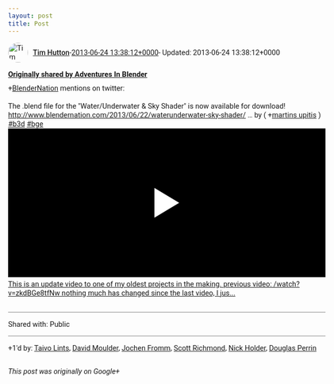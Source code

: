 ```yaml
---
layout: post
title: Post
---
```


<html><head><meta charset="utf-8"><title>Google+ post</title><style>body {font: 11pt Roboto, Arial, sans-serif; max-width: 640px; margin: 24px;}.author-photo {border-radius: 50%; margin-right: 10px; width: 40px;}.author {font-weight: 500;}.main-content {margin: 15px 0 15px;}.post-title {font-weight: bold;}.location {display: block; margin-top: 15px;}.location img {float: left; margin-right: 5px; width: 20px;}.media-link {display: inline-block; max-width: 100%; vertical-align: top;}.media-link p {margin-top: 5px; max-height: 4em; overflow: scroll;}.media {max-height: 100vh; max-width: 100%;}.video-placeholder {background: black; display: flex; height: 300px; max-width: 100%; width: 640px;}.play-icon {border-bottom: 30px solid transparent; border-left: 50px solid white; border-top: 30px solid transparent; color: white; margin: auto;}.album {max-height: 800px; overflow: scroll; width: calc(100vw - 48px);}.album .media-link {margin-right: 5px; max-width: 250px;}.album .media {max-height: 250px;}.link-embed {border-top: 1px solid lightgrey; display: block; margin-top: 20px;}.link-embed img {max-width: 100%;}.inline-link-embed {display: block;}.inline-link-embed img {vertical-align: middle;}.link-title {display: inline-block; font-size: medium; font-weight: 300; padding-left: 1em;}.reshare-attribution {display: block; font-weight: bold; margin-bottom: 10px;}.poll-image {margin-bottom: 5px; max-height: 300px; max-width: 500px;}.poll-choice {align-items: center; display: flex; margin-bottom: 5px; max-width: 500px;}.poll-choice-percentage {background-color: lightblue; height: 100%; left: 0; position: absolute; z-index: -1;}.poll-choice-selected {margin-right: 5px;}.poll-choice-results {border: 1px solid lightgray; border-radius: 5px; display: flex; line-height: 40px; overflow: hidden; padding: 0 8px; position: relative;}.poll-choice-results, .poll-choice-description {flex-grow: 1; margin-right: 10px;}.poll-choice-image {width: 100%;}.poll-choice-image, .poll-choice-image img {max-height: 40px; max-width: 100px;}.poll-choice-votes {max-height: 100px; overflow: auto;}.plus-entity-embed {color: black; display: block; text-decoration: none;}.plus-entity-embed-cover-photo {max-height: 300px; max-width: 100%;}.plus-entity-embed-info {padding: 0 1em 1em;}.plus-entity-embed-info h2 {font-weight: 500; margin: 10px 0;}.plus-entity-embed-info p {font-size: small; margin: 0;}.collection-owner-avatar {border-radius: 50%; border: 2px solid white; height: 40px; margin-top: -22px;}.visibility {padding: 1em 0; border-top: 1px solid grey;}.post-activity {padding: 1em 0; border-top: 1px solid grey;}.comments {border-top: 1px solid gray; padding-top: 1em;}.comment + .comment {margin-top: 1em;}.comment .media-link, .comment .inline-link-embed {margin-top: 5px;}</style></head><body><div style="margin-bottom:1em;"><div style="display:flex; align-items:center"><img class="author-photo" src="https://lh4.googleusercontent.com/-epo4ZZKNqEw/AAAAAAAAAAI/AAAAAAAAVSU/qu3LpcHEnoQ/s64-c/photo.jpg" alt="Tim Hutton"><a href="https://plus.google.com/+TimHutton" target="_blank" class="author">Tim Hutton</a> - <a target="_blank" href="https://plus.google.com/+TimHutton/posts/GmosDFgUU3p">2013-06-24 13:38:12+0000</a><span> - Updated: 2013-06-24 13:38:12+0000</span></div><div class="main-content"></div><div><a target="_blank" href="https://plus.google.com/+AdventuresInBlender/posts/U28k1Gebw6j" class="reshare-attribution">Originally shared by Adventures In Blender</a><span class="proflinkWrapper"><span class="proflinkPrefix">+</span><a class="proflink bidi_isolate" href="https://plus.google.com/115451758263528125693" oid="115451758263528125693" >BlenderNation</a></span> mentions on twitter:<br><br>The .blend file for the &quot;Water/Underwater &amp; Sky Shader&quot; is now available for download! <a rel="nofollow" target="_blank" href="http://www.blendernation.com/2013/06/22/waterunderwater-sky-shader/" class="ot-anchor bidi_isolate" jslog="10929; track:click" dir="ltr">http://www.blendernation.com/2013/06/22/waterunderwater-sky-shader/</a> … by ( <span class="proflinkWrapper"><span class="proflinkPrefix">+</span><a class="proflink bidi_isolate" href="https://plus.google.com/104675992676226597204" oid="104675992676226597204" >martins upitis</a></span> )  <a rel="nofollow" class="ot-hashtag bidi_isolate" href="https://plus.google.com/s/%23b3d/posts" >#b3d</a>   <a rel="nofollow" class="ot-hashtag bidi_isolate" href="https://plus.google.com/s/%23bge/posts" >#bge</a>  <a href="http://www.youtube.com/watch?v=UkskiSza4p0&amp;feature=player_embedded" target="_blank" class="media-link"><div class="video-placeholder" title="This is an update video to one of my oldest projects in the making. previous video: /watch?v=zkdBGe8tfNw nothing much has changed since the last video, I jus..."><span class="play-icon"></span></div><p>This is an update video to one of my oldest projects in the making. previous video: /watch?v=zkdBGe8tfNw nothing much has changed since the last video, I jus...</p></a></div></div><div class="visibility">Shared with: Public</div><div class="post-activity"><div class="plus-oners">+1'd by: <a href="https://plus.google.com/+TaivoLints">Taivo Lints</a>, <a href="https://plus.google.com/+DavidMoulder">David Moulder</a>, <a href="https://plus.google.com/+JochenFromm">Jochen Fromm</a>, <a href="https://plus.google.com/108535620465085916384">Scott Richmond</a>, <a href="https://plus.google.com/+NickHolder">Nick Holder</a>, <a href="https://plus.google.com/108819974358339738546">Douglas Perrin</a></div></div></body></html>

<i>This post was originally on Google+</i>